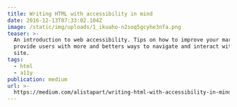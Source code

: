 ```yaml
---
title: Writing HTML with accessibility in mind
date: 2016-12-13T07:33:02.104Z
image: /static/img/uploads/1_ikuaho-n2soq5gcyhe3nfa.png
teaser: >-
  An introduction to web accessibility. Tips on how to improve your markup and
  provide users with more and betters ways to navigate and interact with your
  site.
tags:
  - html
  - a11y
publication: medium
url: >-
  https://medium.com/alistapart/writing-html-with-accessibility-in-mind-a62026493412
---
```


